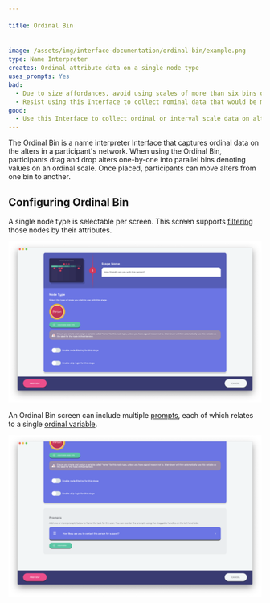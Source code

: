 ```yaml
---

title: Ordinal Bin


image: /assets/img/interface-documentation/ordinal-bin/example.png
type: Name Interpreter
creates: Ordinal attribute data on a single node type
uses_prompts: Yes
bad:
  - Due to size affordances, avoid using scales of more than six bins on this Interface. Larger scales cause bin labels to be difficult to read and the other visual components on the Interface become compromised. 
  - Resist using this Interface to collect nominal data that would be more suitable for capture on the [Categorical Bin](../categorical-bin/).
good:
  - Use this Interface to collect ordinal or interval scale data on alters. Although a Likert Scale can be added as an [input control](../../key-concepts/input-controls/) on other interfaces, the drag and drop functionality on the Ordinal Bin provides a tactile method to capturing these data that is engaging for participants. 
---
```


The Ordinal Bin is a name interpreter Interface that captures ordinal data on the alters in a participant's network. When using the Ordinal Bin, participants drag and drop alters one-by-one into parallel bins denoting values on an ordinal scale. Once placed, participants can move alters from one bin to another. 

## Configuring Ordinal Bin

A single node type is selectable per screen. This screen supports [filtering](../_key-concepts/network-filtering.md) those nodes by their attributes.

![Image](/assets/img/interface-documentation/ordinal-bin/architect_1.png)

An Ordinal Bin screen can include multiple [prompts](../_key-concepts/prompts.md), each of which relates to a single [ordinal variable](../_reference/variable-types.md#ordinal).

![Image](/assets/img/interface-documentation/ordinal-bin/architect_2.png)
